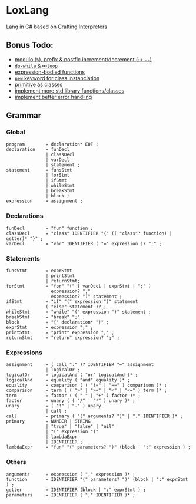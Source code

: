 # LoxLang

Lang in C# based on [Crafting Interpreters](https://craftinginterpreters.com/contents.html)

## Bonus Todo:
- [modulo (`%`), prefix & postfic increment/decrement (`++` `--`)](https://craftinginterpreters.com/the-lox-language.html#precedence-and-grouping)
- [`do-while` & ∞`loop`](https://craftinginterpreters.com/the-lox-language.html#control-flow)
- [expression-bodied functions](https://craftinginterpreters.com/the-lox-language.html#functions)
- [`new` keyword for class instanciation](https://craftinginterpreters.com/the-lox-language.html#classes-in-lox)
- [primitive as classes](https://craftinginterpreters.com/the-lox-language.html#inheritance)
- [implement more std library functions/classes](https://craftinginterpreters.com/the-lox-language.html#the-standard-library)
- [implement better error handling](https://craftinginterpreters.com/scanning.html#error-handling)

## Grammar
### Global
```ebnf
program        = declaration* EOF ;
declaration    = funDecl
               | classDecl
               | varDecl
               | statement ;
statement      = funsStmt
               | forStmt
               | ifStmt
               | whileStmt
               | breakStmt
               | block ;
expression     = assignment ;
```
### Declarations
```ebnf
funDecl        = "fun" function ;
classDecl      = "class" IDENTIFIER "{" (( "class"? function) | getter)* "}" ;
varDecl        = "var" IDENTIFIER ( "=" expression )? ";" ;
```
### Statements
```ebnf
funsStmt       = exprStmt
               | printStmt
               | returnStmt;
forStmt        = "for" "(" ( varDecl | exprStmt | ";" )
                 expression? ";"
                 expression? ")" statement ;
ifStmt         = "if" "(" expression ")" statement
               ( "else" statement )? ;
whileStmt      = "while" "(" expression ")" statement ;
breakStmt      = "break" ";" ;
block          = "{" declaration* "}" ;
exprStmt       = expression ";" ;
printStmt      = "print" expression ";" ;
returnStmt     = "return" expression? ";" ;
```
### Expressions
```ebnf
assignment     = ( call "." )? IDENTIFIER "=" assignment
               | logicalOr ;
logicalOr      = logicalAnd ( "or" logicalAnd )* ;
logicalAnd     = equality ( "and" equality )* ;
equality       = comparison ( ( "!=" | "==" ) comparison )* ;
comparison     = term ( ( ">" | ">=" | "<" | "<=" ) term )* ;
term           = factor ( ( "-" | "+" ) factor )* ;
factor         = unary ( ( "/" | "*" ) unary )* ;
unary          = ( "!" | "-" ) unary
               | call ;
call           = primary ( "(" arguments? ")" | "." IDENTIFIER )* ;
primary        = NUMBER | STRING
               | "true" | "false" | "nil"
               | "(" expression ")"
               | lambdaExpr
               | IDENTIFIER ;
lambdaExpr     = "fun" "(" parameters? ")" (block | ":" expression ) ;
```
### Others
```ebnf
arguments      = expression ( "," expression )* ;
function       = IDENTIFIER "(" parameters? ")" (block | ":" exprStmt ) ;
getter         = IDENTIFIER (block | ":" exprStmt ) ;
parameters     = IDENTIFIER ( "," IDENTIFIER )* ;
```
